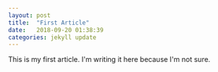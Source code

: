 ```yaml
---
layout: post
title:  "First Article"
date:   2018-09-20 01:38:39
categories: jekyll update
---
```

This is my first article. I'm writing it here because I'm not sure.
